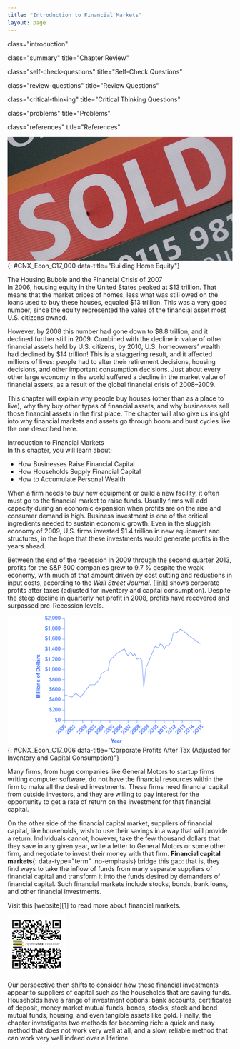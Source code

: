 ```yaml
---
title: "Introduction to Financial Markets"
layout: page
---
```



<cnx-pi data-type="cnx.flag.introduction"> class="introduction" </cnx-pi>

<cnx-pi data-type="cnx.eoc">class="summary" title="Chapter Review"</cnx-pi>

<cnx-pi data-type="cnx.eoc">class="self-check-questions" title="Self-Check Questions"</cnx-pi>

<cnx-pi data-type="cnx.eoc">class="review-questions" title="Review Questions"</cnx-pi>

<cnx-pi data-type="cnx.eoc">class="critical-thinking" title="Critical Thinking Questions"</cnx-pi>

<cnx-pi data-type="cnx.eoc">class="problems" title="Problems"</cnx-pi>

<cnx-pi data-type="cnx.eoc">class="references" title="References"</cnx-pi>

 ![This image is photograph of a woman holding a &#x201C;sold&#x201D; sign.](../resources/CNX_Econ_C17_000.jpg "Many people choose to purchase their home rather than rent. This chapter explores how the global financial crisis has influenced home ownership. (Credit: modification of work by Diana Parkhouse/Flickr Creative Commones)"){: #CNX_Econ_C17_000 data-title="Building Home Equity"}

<div data-type="note" data-has-label="true" id="ch17mod00_bring" class="note economics bringhome" data-label="" markdown="1">
<div data-type="title" class="title">
The Housing Bubble and the Financial Crisis of 2007
</div>
In 2006, housing equity in the United States peaked at $13 trillion. That means that the market prices of homes, less what was still owed on the loans used to buy these houses, equaled $13 trillion. This was a very good number, since the equity represented the value of the financial asset most U.S. citizens owned.

However, by 2008 this number had gone down to $8.8 trillion, and it declined further still in 2009. Combined with the decline in value of other financial assets held by U.S. citizens, by 2010, U.S. homeowners’ wealth had declined by $14 trillion! This is a staggering result, and it affected millions of lives: people had to alter their retirement decisions, housing decisions, and other important consumption decisions. Just about every other large economy in the world suffered a decline in the market value of financial assets, as a result of the global financial crisis of 2008–2009.

This chapter will explain why people buy houses (other than as a place to live), why they buy other types of financial assets, and why businesses sell those financial assets in the first place. The chapter will also give us insight into why financial markets and assets go through boom and bust cycles like the one described here.

</div>

<div data-type="note" data-has-label="true" id="ch17mod00_obj" class="note economics chapter-objectives" data-label="" markdown="1">
<div data-type="title" class="title">
Introduction to Financial Markets
</div>
In this chapter, you will learn about:

* How Businesses Raise Financial Capital
* How Households Supply Financial Capital
* How to Accumulate Personal Wealth

</div>

When a firm needs to buy new equipment or build a new facility, it often must go to the financial market to raise funds. Usually firms will add capacity during an economic expansion when profits are on the rise and consumer demand is high. Business investment is one of the critical ingredients needed to sustain economic growth. Even in the sluggish economy of 2009, U.S. firms invested $1.4 trillion in new equipment and structures, in the hope that these investments would generate profits in the years ahead.

Between the end of the recession in 2009 through the second quarter 2013, profits for the S&amp;P 500 companies grew to 9.7 % despite the weak economy, with much of that amount driven by cost cutting and reductions in input costs, according to the *Wall Street Journal*. [\[link\]](#CNX_Econ_C17_006) shows corporate profits after taxes (adjusted for inventory and capital consumption). Despite the steep decline in quarterly net profit in 2008, profits have recovered and surpassed pre-Recession levels.

![Corporate profits after tax were around $500 billion in 2000 and climbed as high as $1,400 billion around 2007 before plummeting down around $600 billion in 2009. 2013 reports showed corporate profits after tax were around $1,800 billion.](../resources/CNX_Econ_C17_006.jpg "Until 2008, corporate profits after tax have generally continued to increase each year.  There was a significant drop in profits during 2008 and into 2009.  The profit trend has since continued to increase each year, though at a less steady or consistent rate. (Source: Federal Reserve Economic Data (FRED) https://research.stlouisfed.org/fred2/series/CPATAX)"){: #CNX_Econ_C17_006 data-title="Corporate Profits After Tax (Adjusted for Inventory and Capital Consumption)"}

Many firms, from huge companies like General Motors to startup firms writing computer software, do not have the financial resources within the firm to make all the desired investments. These firms need financial capital from outside investors, and they are willing to pay interest for the opportunity to get a rate of return on the investment for that financial capital.

On the other side of the financial capital market, suppliers of financial capital, like households, wish to use their savings in a way that will provide a return. Individuals cannot, however, take the few thousand dollars that they save in any given year, write a letter to General Motors or some other firm, and negotiate to invest their money with that firm. **Financial capital markets**{: data-type="term" .no-emphasis} bridge this gap: that is, they find ways to take the inflow of funds from many separate suppliers of financial capital and transform it into the funds desired by demanders of financial capital. Such financial markets include stocks, bonds, bank loans, and other financial investments.

<div data-type="note" data-has-label="true" id="ch17mod00_link01" class="note economics linkup" data-label="" markdown="1">
Visit this [website][1] to read more about financial markets.

<span data-type="media" id="ch17mod00_qr01" data-alt="QR Code representing a URL"> ![QR Code representing a URL](../resources/marketoverview.png) </span>
</div>

Our perspective then shifts to consider how these financial investments appear to suppliers of capital such as the households that are saving funds. Households have a range of investment options: bank accounts, certificates of deposit, money market mutual funds, bonds, stocks, stock and bond mutual funds, housing, and even tangible assets like gold. Finally, the chapter investigates two methods for becoming rich: a quick and easy method that does not work very well at all, and a slow, reliable method that can work very well indeed over a lifetime.



[1]: http://openstaxcollege.org/l/marketoverview
